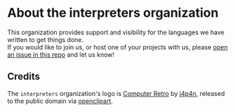 # About the interpreters organization

This organization provides support and visibility for the languages we have written to get things done.  
If you would like to join us, or host one of your projects with us, please 
[open an issue in this repo](https://github.com/interpreters/about-interpreters/issues/new) and let us know!

## Credits

The `interpreters` organization's logo is [Computer Retro](https://openclipart.org/detail/288938/computer-retro) by 
[j4p4n](https://openclipart.org/user-detail/j4p4n), released to the public domain via
[openclipart](https://openclipart.org/).
